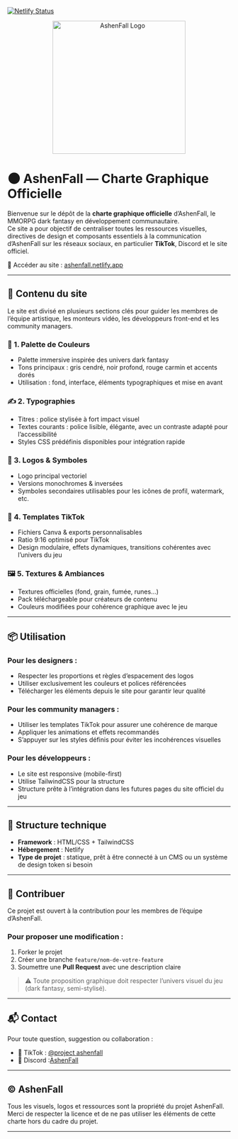 [![Netlify Status](https://api.netlify.com/api/v1/badges/xxxxxxx/deploy-status)](https://ashenfall.netlify.app)

<p align="center">
  <img src="https://cdn.discordapp.com/attachments/1394875966924521562/1399402391920709794/image0.png?ex=6888de89&is=68878d09&hm=7e70debf9a69a322985cdf89cfee3e4afba49392d5a0b12239a37ef2a3873f74&" alt="AshenFall Logo" width="300"/>
</p>


# 🌑 AshenFall — Charte Graphique Officielle

Bienvenue sur le dépôt de la **charte graphique officielle** d’AshenFall, le MMORPG dark fantasy en développement communautaire.  
Ce site a pour objectif de centraliser toutes les ressources visuelles, directives de design et composants essentiels à la communication d’AshenFall sur les réseaux sociaux, en particulier **TikTok**, Discord et le site officiel.

🔗 Accéder au site : [ashenfall.netlify.app](https://ashenfall.netlify.app/)

---

## 🧭 Contenu du site

Le site est divisé en plusieurs sections clés pour guider les membres de l’équipe artistique, les monteurs vidéo, les développeurs front-end et les community managers.

### 🎨 1. Palette de Couleurs
- Palette immersive inspirée des univers dark fantasy
- Tons principaux : gris cendré, noir profond, rouge carmin et accents dorés
- Utilisation : fond, interface, éléments typographiques et mise en avant

### ✍️ 2. Typographies
- Titres : police stylisée à fort impact visuel
- Textes courants : police lisible, élégante, avec un contraste adapté pour l’accessibilité
- Styles CSS prédéfinis disponibles pour intégration rapide

### 🔱 3. Logos & Symboles
- Logo principal vectoriel
- Versions monochromes & inversées
- Symboles secondaires utilisables pour les icônes de profil, watermark, etc.

### 🧩 4. Templates TikTok
- Fichiers Canva & exports personnalisables
- Ratio 9:16 optimisé pour TikTok
- Design modulaire, effets dynamiques, transitions cohérentes avec l’univers du jeu

### 🖼️ 5. Textures & Ambiances
- Textures officielles (fond, grain, fumée, runes…)
- Pack téléchargeable pour créateurs de contenu
- Couleurs modifiées pour cohérence graphique avec le jeu

---

## 📦 Utilisation

### Pour les designers :
- Respecter les proportions et règles d’espacement des logos
- Utiliser exclusivement les couleurs et polices référencées
- Télécharger les éléments depuis le site pour garantir leur qualité

### Pour les community managers :
- Utiliser les templates TikTok pour assurer une cohérence de marque
- Appliquer les animations et effets recommandés
- S’appuyer sur les styles définis pour éviter les incohérences visuelles

### Pour les développeurs :
- Le site est responsive (mobile-first)
- Utilise TailwindCSS pour la structure
- Structure prête à l’intégration dans les futures pages du site officiel du jeu

---

## 📁 Structure technique

- **Framework** : HTML/CSS + TailwindCSS
- **Hébergement** : Netlify
- **Type de projet** : statique, prêt à être connecté à un CMS ou un système de design token si besoin

---

## 🤝 Contribuer

Ce projet est ouvert à la contribution pour les membres de l’équipe d’AshenFall.

### Pour proposer une modification :
1. Forker le projet
2. Créer une branche `feature/nom-de-votre-feature`
3. Soumettre une **Pull Request** avec une description claire

> ⚠️ Toute proposition graphique doit respecter l’univers visuel du jeu (dark fantasy, semi-stylisé).

---

## 📬 Contact

Pour toute question, suggestion ou collaboration :


- 📱 TikTok : [@project ashenfall](https://www.tiktok.com/@project.ashenfall?_t=ZN-8yPI5xcpsu6&_r=1)
- 💬 Discord :[AshenFall](https://discord.gg/CTdmWQemqx)

---

## © AshenFall

Tous les visuels, logos et ressources sont la propriété du projet AshenFall.  
Merci de respecter la licence et de ne pas utiliser les éléments de cette charte hors du cadre du projet.

---
